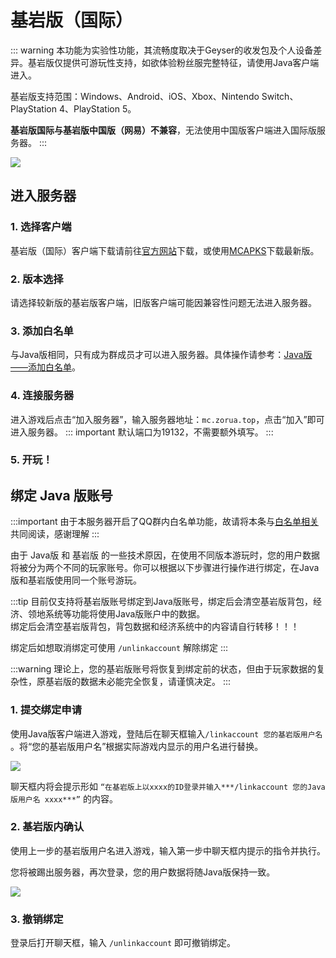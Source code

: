 
# 基岩版（国际）

::: warning
本功能为实验性功能，其流畅度取决于Geyser的收发包及个人设备差异。基岩版仅提供可游玩性支持，如欲体验粉丝服完整特征，请使用Java客户端进入。

基岩版支持范围：Windows、Android、iOS、Xbox、Nintendo Switch、PlayStation 4、PlayStation 5。

**基岩版国际与基岩版中国版（网易）不兼容**，无法使用中国版客户端进入国际版服务器。
:::

![](https://jiankong.zorua.top/api/badge/21/uptime?labelPrefix=%E5%9F%BA%E5%B2%A9%E7%89%88%E4%BA%92%E9%80%9A&labelSuffix=%E5%B0%8F%E6%97%B6&style=for-the-badge)

## 进入服务器
### 1. 选择客户端
基岩版（国际）客户端下载请前往[官方网站](https://www.minecraft.net/zh-hans/download)下载，或使用[MCAPKS](https://mcapks.net/)下载最新版。
### 2. 版本选择
请选择较新版的基岩版客户端，旧版客户端可能因兼容性问题无法进入服务器。
### 3. 添加白名单
与Java版相同，只有成为群成员才可以进入服务器。具体操作请参考：[Java版——添加白名单](/join/java.md#_3-添加白名单)。
### 4. 连接服务器
进入游戏后点击“加入服务器”，输入服务器地址：`mc.zorua.top`，点击“加入”即可进入服务器。
::: important
默认端口为19132，不需要额外填写。
:::

### 5. 开玩！

## 绑定 Java 版账号
:::important
由于本服务器开启了QQ群内白名单功能，故请将本条与[白名单相关](../feature/qq.md#有关基岩版账户绑定)共同阅读，感谢理解
:::

由于 Java版 和 基岩版 的一些技术原因，在使用不同版本游玩时，您的用户数据将被分为两个不同的玩家账号。你可以根据以下步骤进行操作进行绑定，在Java版和基岩版使用同一个账号游玩。

:::tip
目前仅支持将基岩版账号绑定到Java版账号，绑定后会清空基岩版背包，经济、领地系统等功能将使用Java版账户中的数据。  
绑定后会清空基岩版背包，背包数据和经济系统中的内容请自行转移！！！

绑定后如想取消绑定可使用 `/unlinkaccount` 解除绑定
:::

:::warning
理论上，您的基岩版账号将恢复到绑定前的状态，但由于玩家数据的复杂性，原基岩版的数据未必能完全恢复，请谨慎决定。
:::

### 1. 提交绑定申请

使用Java版客户端进入游戏，登陆后在聊天框输入`/linkaccount 您的基岩版用户名` 。将“您的基岩版用户名”根据实际游戏内显示的用户名进行替换。

![](/images/be-bind/1.png)

聊天框内将会提示形如 `“在基岩版上以xxxx的ID登录并输入***/linkaccount 您的Java版用户名 xxxx***”` 的内容。

### 2. 基岩版内确认

使用上一步的基岩版用户名进入游戏，输入第一步中聊天框内提示的指令并执行。

您将被踢出服务器，再次登录，您的用户数据将随Java版保持一致。

![](/images/be-bind/2.png)

### 3. 撤销绑定
登录后打开聊天框，输入 `/unlinkaccount` 即可撤销绑定。